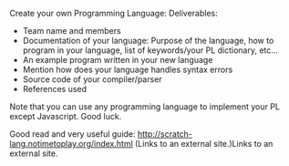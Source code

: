 
Create your own Programming Language:
Deliverables:
- Team name and members
- Documentation of your language: Purpose of the language, how to program in your language, list of keywords/your PL dictionary, etc...
- An example program written in your new language
- Mention how does your language handles syntax errors
- Source code of your compiler/parser
- References used

Note that you can use any programming language to implement your PL except Javascript. Good luck.

Good read and very useful guide:
http://scratch-lang.notimetoplay.org/index.html (Links to an external site.)Links to an external site.

